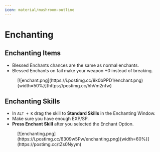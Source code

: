 ```yaml
---
icon: material/mushroom-outline
---
```


# Enchanting

## Enchanting Items

- Blessed Enchants chances are the same as normal enchants.
- Blessed Enchants on fail make your weapon +0 instead of breaking.

<figure markdown>
[![enchant.png](https://i.postimg.cc/8k0bPPD1/enchant.png){width=50%}](https://postimg.cc/hhVm2nfw)
</figure>

## Enchanting Skills

- In `ALT + K` drag the skill to **Standard Skills** in the Enchanting Window.
- Make sure you have enough EXP/SP.
- **Press Enchant Skill** after you selected the Enchant Option.

<figure markdown>
[![enchanting.png](https://i.postimg.cc/6309w5Pw/enchanting.png){width=60%}](https://postimg.cc/tZs0Nyym)
</figure>


